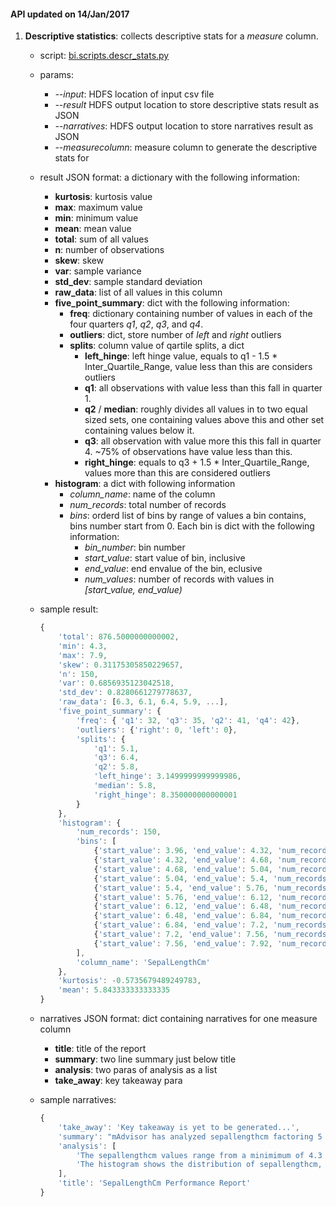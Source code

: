 #### API updated on 14/Jan/2017

1. **Descriptive statistics**: collects descriptive stats for a *measure* column.
    * script: [bi.scripts.descr_stats.py](https://github.com/rammohan/marlabs-bi/blob/master/bi/scripts/descr_stats.py)
    * params:
        + *--input*: HDFS location of input csv file
        + *--result* HDFS output location to store descriptive stats result as JSON
        + *--narratives*: HDFS output location to store narratives result as JSON
        + *--measurecolumn*: measure column to generate the descriptive stats for
    * result JSON format: a dictionary with the following information:
        + **kurtosis**: kurtosis value
        + **max**: maximum value
        + **min**: minimum value
        + **mean**: mean value
        + **total**: sum of all values
        + **n**: number of observations
        + **skew**: skew
        + **var**: sample variance
        + **std_dev**: sample standard deviation
        + **raw_data**: list of all values in this column
        + **five_point_summary**: dict with the following information:
            + **freq**: dictionary containing number of values in each of the four quarters *q1*, *q2*, *q3*, and *q4*.
            + **outliers**: dict, store number of *left* and *right* outliers
            + **splits**: column value of qartile splits, a dict
                + **left_hinge**: left hinge value, equals to q1 - 1.5 * Inter_Quartile_Range, value less than this are considers outliers
                + **q1**: all observations with value less than this fall in quarter 1.
                + **q2** / **median**: roughly divides all values in to two equal sized sets, one containing values above this and other set containing values below it.
                + **q3**: all observation with value more this this fall in quarter 4. ~75% of observations have value less than this.
                + **right_hinge**: equals to q3 + 1.5 * Inter_Quartile_Range, values more than this are considered outliers
        + **histogram**: a dict with following information
            + *column_name*: name of the column
            + *num_records*: total number of records
            + *bins*: orderd list of bins by range of values a bin contains, bins number start from 0. Each bin is dict with the following information:
                + *bin_number*: bin number 
                + *start_value*: start value of bin, inclusive
                + *end_value*: end envalue of the bin, eclusive
                + *num_values*: number of records with values in *[start_value, end_value)*

    * sample result:
        ```javascript
        {
            'total': 876.5000000000002, 
            'min': 4.3, 
            'max': 7.9, 
            'skew': 0.31175305850229657, 
            'n': 150, 
            'var': 0.6856935123042518, 
            'std_dev': 0.8280661279778637, 
            'raw_data': [6.3, 6.1, 6.4, 5.9, ...], 
            'five_point_summary': {
                'freq': { 'q1': 32, 'q3': 35, 'q2': 41, 'q4': 42}, 
                'outliers': {'right': 0, 'left': 0}, 
                'splits': {
                    'q1': 5.1, 
                    'q3': 6.4, 
                    'q2': 5.8, 
                    'left_hinge': 3.1499999999999986, 
                    'median': 5.8, 
                    'right_hinge': 8.350000000000001
                }
            }, 
            'histogram': {
                'num_records': 150, 
                'bins': [
                    {'start_value': 3.96, 'end_value': 4.32, 'num_records': 1, 'bin_number': '0'}, 
                    {'start_value': 4.32, 'end_value': 4.68, 'num_records': 8, 'bin_number': '1'}, 
                    {'start_value': 4.68, 'end_value': 5.04, 'num_records': 23, 'bin_number': '2'},
                    {'start_value': 5.04, 'end_value': 5.4, 'num_records': 14, 'bin_number': '3'}, 
                    {'start_value': 5.4, 'end_value': 5.76, 'num_records': 27, 'bin_number': '4'}, 
                    {'start_value': 5.76, 'end_value': 6.12, 'num_records': 22, 'bin_number': '5'}, 
                    {'start_value': 6.12, 'end_value': 6.48, 'num_records': 20, 'bin_number': '6'}, 
                    {'start_value': 6.48, 'end_value': 6.84, 'num_records': 18, 'bin_number': '7'}, 
                    {'start_value': 6.84, 'end_value': 7.2, 'num_records': 6, 'bin_number': '8'},
                    {'start_value': 7.2, 'end_value': 7.56, 'num_records': 5, 'bin_number': '9'}, 
                    {'start_value': 7.56, 'end_value': 7.92, 'num_records': 6, 'bin_number': '10'}
                ], 
                'column_name': 'SepalLengthCm'
            }, 
            'kurtosis': -0.5735679489249783, 
            'mean': 5.843333333333335
        }
        ```
    * narratives JSON format: dict containing narratives for one measure column
        + **title**: title of the report
        + **summary**: two line summary just below title
        + **analysis**: two paras of analysis as a list
        + **take_away**: key takeaway para
    * sample narratives:
        ```javascript
        {
            'take_away': 'Key takeaway is yet to be generated...', 
            'summary': "mAdvisor has analyzed sepallengthcm factoring 5 variables for this report. Please find the insights below.",
            'analysis': [
                'The sepallengthcm values range from a minimimum of 4.3 and all the way upto a maximum of 7.9. The total sepallengthcm amount to 876.5 with the average sepallengthcm per transaction being 5.84. And, no outliers are found in the dataset that contains 150 observations.', 
                'The histogram shows the distribution of sepallengthcm, divided into 10 buckets. The plot indicates that the sales figures are heavily concentrated around few buckets. The distribution is positively skewed, which implies that there is a significant chunk of high-value sepallengthcm transactions. About one-fourth of the sepallengthcm transactions have a value of 6.4 or more.'
            ], 
            'title': 'SepalLengthCm Performance Report'
        }
        ```
